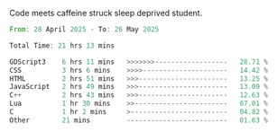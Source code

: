 Code meets caffeine struck sleep deprived student.

<!--START_SECTION:waka-->

```rust
From: 28 April 2025 - To: 26 May 2025

Total Time: 21 hrs 13 mins

GDScript3    6 hrs 11 mins   >>>>>>>------------------   28.71 %
CSS          3 hrs 6 mins    >>>>---------------------   14.42 %
HTML         2 hrs 51 mins   >>>----------------------   13.25 %
JavaScript   2 hrs 49 mins   >>>----------------------   13.09 %
C++          2 hrs 43 mins   >>>----------------------   12.63 %
Lua          1 hr 30 mins    >>-----------------------   07.01 %
C            1 hr 2 mins     >------------------------   04.82 %
Other        21 mins         -------------------------   01.63 %
```

<!--END_SECTION:waka-->
